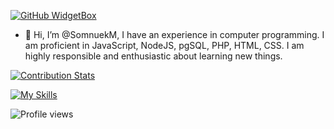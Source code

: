 [![GitHub WidgetBox](https://github-widgetbox.vercel.app/api/profile?username=SomnuekM&data=followers,repositories,stars,commits)](https://github.com/SomnuekM/github-widgetbox)

- 👋 Hi, I’m @SomnuekM,
  I have an experience in computer programming. I am proficient in JavaScript, NodeJS, pgSQL, PHP, HTML, CSS. I am highly responsible and enthusiastic about learning new things.

<!---
SomnuekM/SomnuekM is a ✨ special ✨ repository because its `README.md` (this file) appears on your GitHub profile.
You can click the Preview link to take a look at your changes.
--->

[![Contribution Stats](https://github-contribution-stats.vercel.app/api/?username=lorddashme)](https://github.com/LordDashMe/github-contribution-stats/)
 

[![My Skills](https://skillicons.dev/icons?i=js,html,css,nodejs,php,postgres,java,linux,eclipse,vscode,electron)](https://skillicons.dev)

![Profile views](https://gpvc.arturio.dev/SomnuekM)
